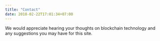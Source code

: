 ```yaml
---
title: "Contact"
date: 2018-02-22T17:01:34+07:00
---
```


We would appreciate hearing your thoughts on blockchain technology and any suggestions you may have for this site.
